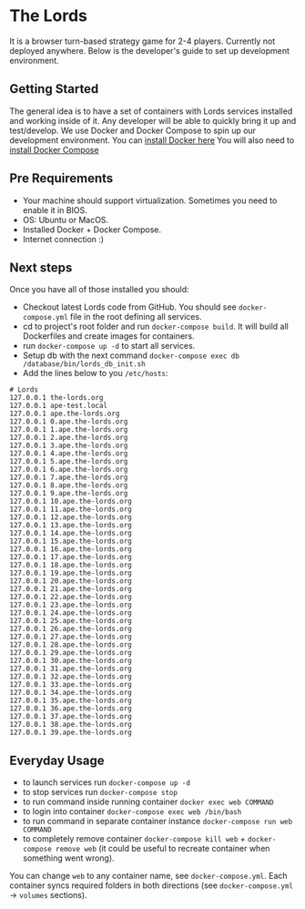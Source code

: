 # The Lords

It is a browser turn-based strategy game for 2-4 players. Currently not deployed anywhere. Below is the developer's guide to set up development environment.

Getting Started
---------------

The general idea is to have a set of containers with Lords services installed and working inside of it. Any developer will be able to quickly bring it up and test/develop.
We use Docker and Docker Compose to spin up our development environment.
You can [install Docker here](https://docs.docker.com/engine/installation/linux/ubuntu/)
You will also need to [install Docker Compose](https://docs.docker.com/compose/install/)

Pre Requirements
---------------

- Your machine should support virtualization. Sometimes you need to enable it in BIOS.
- OS: Ubuntu or MacOS.
- Installed Docker + Docker Compose.
- Internet connection :)

Next steps
---------------

Once you have all of those installed you should:
- Checkout latest Lords code from GitHub. You should see `docker-compose.yml` file in the root defining all services.
- cd to project's root folder and run `docker-compose build`. It will build all Dockerfiles and create images for containers.
- run `docker-compose up -d` to start all services.
- Setup db with the next command `docker-compose exec db /database/bin/lords_db_init.sh`
- Add the lines below to you `/etc/hosts`:
```
# Lords
127.0.0.1 the-lords.org
127.0.0.1 ape-test.local
127.0.0.1 ape.the-lords.org
127.0.0.1 0.ape.the-lords.org
127.0.0.1 1.ape.the-lords.org
127.0.0.1 2.ape.the-lords.org
127.0.0.1 3.ape.the-lords.org
127.0.0.1 4.ape.the-lords.org
127.0.0.1 5.ape.the-lords.org
127.0.0.1 6.ape.the-lords.org
127.0.0.1 7.ape.the-lords.org
127.0.0.1 8.ape.the-lords.org
127.0.0.1 9.ape.the-lords.org
127.0.0.1 10.ape.the-lords.org
127.0.0.1 11.ape.the-lords.org
127.0.0.1 12.ape.the-lords.org
127.0.0.1 13.ape.the-lords.org
127.0.0.1 14.ape.the-lords.org
127.0.0.1 15.ape.the-lords.org
127.0.0.1 16.ape.the-lords.org
127.0.0.1 17.ape.the-lords.org
127.0.0.1 18.ape.the-lords.org
127.0.0.1 19.ape.the-lords.org
127.0.0.1 20.ape.the-lords.org
127.0.0.1 21.ape.the-lords.org
127.0.0.1 22.ape.the-lords.org
127.0.0.1 23.ape.the-lords.org
127.0.0.1 24.ape.the-lords.org
127.0.0.1 25.ape.the-lords.org
127.0.0.1 26.ape.the-lords.org
127.0.0.1 27.ape.the-lords.org
127.0.0.1 28.ape.the-lords.org
127.0.0.1 29.ape.the-lords.org
127.0.0.1 30.ape.the-lords.org
127.0.0.1 31.ape.the-lords.org
127.0.0.1 32.ape.the-lords.org
127.0.0.1 33.ape.the-lords.org
127.0.0.1 34.ape.the-lords.org
127.0.0.1 35.ape.the-lords.org
127.0.0.1 36.ape.the-lords.org
127.0.0.1 37.ape.the-lords.org
127.0.0.1 38.ape.the-lords.org
127.0.0.1 39.ape.the-lords.org
```

Everyday Usage
---------------
- to launch services run `docker-compose up -d`
- to stop services run `docker-compose stop`
- to run command inside running container `docker exec web COMMAND`
- to login into container `docker-compose exec web /bin/bash`
- to run command in separate container instance `docker-compose run web COMMAND`
- to completely remove container `docker-compose kill web` + `docker-compose remove web` (it could be useful to recreate container when something went wrong).


You can change `web` to any container name, see `docker-compose.yml`.
Each container syncs required folders in both directions (see `docker-compose.yml` -> `volumes` sections).
